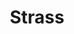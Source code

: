 ---
title: "Strass"
draft: false
description : "Strass"
menu:
  main:
    identifier: 'Strass'
    parent: 'aros'
    weight: 99
---